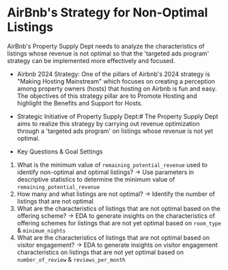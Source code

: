 # AirBnb's Strategy for Non-Optimal Listings
AirBnb's Property Supply Dept needs to analyze the characteristics of listings whose revenue is not optimal so that the 'targeted ads program' strategy can be implemented more effectively and focused.

* Airbnb 2024 Strategy: One of the pillars of Airbnb's 2024 strategy is "Making Hosting Mainstream" which focuses on creating a perception among property owners (hosts) that hosting on Airbnb is fun and easy. The objectives of this strategy pillar are to Promote Hosting and highlight the Benefits and Support for Hosts.

* Strategic Initiative of Property Supply Dept:#
The Property Supply Dept aims to realize this strategy by carrying out revenue optimization through a 'targeted ads program' on listings whose revenue is not yet optimal.

* Key Questions & Goal Settings
1. What is the minimum value of `remaining_potential_revenue` used to identify non-optimal and optimal listings? -> Use parameters in descriptive statistics to determine the minimum value of `remaining_potential_revenue`
2. How many and what listings are not optimal? -> Identify the number of listings that are not optimal
3. What are the characteristics of listings that are not optimal based on the offering scheme? -> EDA to generate insights on the characteristics of offering schemes for listings that are not yet optimal based on `room_type` & `minimum_nights`
4. What are the characteristics of listings that are not optimal based on visitor engagement? -> EDA to generate insights on visitor engagement characteristics on listings that are not yet optimal based on `number_of_review` & `reviews_per_month`
